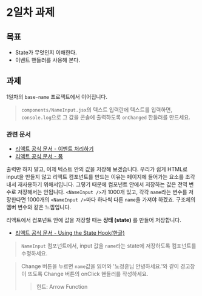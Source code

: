 # 2일차 과제
## 목표
- State가 무엇인지 이해한다.
- 이벤트 핸들러를 사용해 본다.

## 과제

1일차의 `base-name` 프로젝트에서 이어집니다.

> `components/NameInput.jsx`의 텍스트 입력란에 텍스트를 입력하면,
> `console.log`으로 그 값을 콘솔에 출력하도록 `onChanged` 한들러를 만드세요.

### 관련 문서
- [리액트 공식 문서 - 이벤트 처리하기](https://ko.reactjs.org/docs/handling-events.html)
- [리액트 공식 문서 - 폼](https://ko.reactjs.org/docs/forms.html)

출력만 하지 말고, 이제 텍스트 안의 값을 저장해 보겠습니다.
우리가 쉽게 HTML로 input을 만들지 않고 리액트 컴포넌트를 만드는 이유는 페이지에 들어가는 요소를 조각내서 재사용하기 위해서입니다.
그렇기 때문에 컴포넌트 안에서 저장하는 값은 전역 변수로 저장해서는 안됩니다.
`<NameInput />`가 1000개 있고, 각각 `name`라는 변수를 저장한다면 1000개의 `<NameInput />`마다 하나씩 다른 `name`을 가져야 하겠죠.
구조체의 멤버 변수와 같은 느낌입니다.

리액트에서 컴포넌트 안에 값을 저장할 때는 **상태 (state)** 를 만들어 저장합니다.

- [리액트 공식 문서 - Using the State Hook(한글)](https://ko.reactjs.org/docs/hooks-state.html)

> `NameInput` 컴포넌트에서, input 값을 `name`라는 state에 저장하도록 컴포넌트를 수정하세요.

> Change 버튼을 누르면 `name`값을 읽어와 '노정훈님 안녕하세요.'와 같이 경고창이 뜨도록 Change 버튼의 onClick 핸들러를 작성하세요.
>> 힌트: Arrow Function